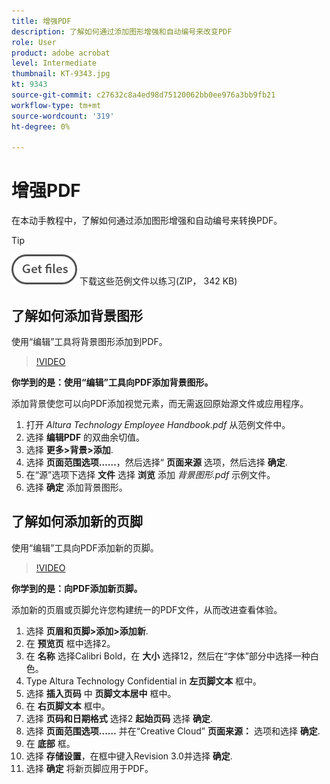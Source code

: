 ```yaml
---
title: 增强PDF
description: 了解如何通过添加图形增强和自动编号来改变PDF
role: User
product: adobe acrobat
level: Intermediate
thumbnail: KT-9343.jpg
kt: 9343
source-git-commit: c27632c8a4ed98d75120062bb0ee976a3bb9fb21
workflow-type: tm+mt
source-wordcount: '319'
ht-degree: 0%

---
```


# 增强PDF

在本动手教程中，了解如何通过添加图形增强和自动编号来转换PDF。

>[!TIP]
>
>[![获取文件](../assets/Getfiles.png)](../assets/Enhance.zip)
> 下载这些范例文件以练习(ZIP， 342 KB)

## 了解如何添加背景图形

使用“编辑”工具将背景图形添加到PDF。

>[!VIDEO](https://video.tv.adobe.com/v/338746?hidetitle=true)

**你学到的是：使用“编辑”工具向PDF添加背景图形。**

添加背景使您可以向PDF添加视觉元素，而无需返回原始源文件或应用程序。

1. 打开 *Altura Technology Employee Handbook.pdf* 从范例文件中。
1. 选择 **编辑PDF** 的双曲余切值。
1. 选择 **更多>背景>添加**.
1. 选择 **页面范围选项……**，然后选择“ **页面来源** 选项，然后选择 **确定**.
1. 在“源”选项下选择 **文件** 选择 **浏览** 添加 *背景图形.pdf* 示例文件。
1. 选择 **确定** 添加背景图形。

## 了解如何添加新的页脚

使用“编辑”工具向PDF添加新的页脚。

>[!VIDEO](https://video.tv.adobe.com/v/338745?hidetitle=true)

**你学到的是：向PDF添加新页脚。**

添加新的页眉或页脚允许您构建统一的PDF文件，从而改进查看体验。

1. 选择 **页眉和页脚>添加>添加新**.
1. 在 **预览页** 框中选择2。
1. 在 **名称** 选择Calibri Bold，在 **大小** 选择12，然后在“字体”部分中选择一种白色。
1. Type Altura Technology Confidential in **左页脚文本** 框中。
1. 选择 **插入页码** 中 **页脚文本居中** 框中。
1. 在 **右页脚文本** 框中。
1. 选择 **页码和日期格式** 选择2 **起始页码** 选择 **确定**.
1. 选择 **页面范围选项……** 并在“Creative Cloud” **页面来源：** 选项和选择 **确定**.
1. 在 **底部** 框。
1. 选择 **存储设置**，在框中键入Revision 3.0并选择 **确定**.
1. 选择 **确定** 将新页脚应用于PDF。


